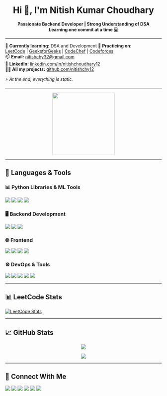 <h1 align="center">Hi 👋, I'm Nitish Kumar Choudhary</h1>

<p align="center">
  <b>Passionate Backend Developer | Strong Understanding of DSA</b><br>
  <b>Learning one commit at a time 💻</b>
</p>

---

🎯 **Currently learning:** DSA and Development
📘 **Practicing on:**  
[LeetCode](https://leetcode.com/u/nitish13_03/) | [GeeksforGeeks](https://www.geeksforgeeks.org/user/nitish3vk6/) | [CodeChef](https://www.codechef.com/users/nitishchy_12) | [Codeforces](https://codeforces.com/profile/nitishchy32)  
📫 **Email:** [nitishchy32@gmail.com](mailto:nitishchy32@gmail.com)  
💼 **LinkedIn:** [linkedin.com/in/nitishchoudhary12](https://www.linkedin.com/in/nitishchoudhary12/)  
🧑‍💻 **All my projects:** [github.com/nitishchy12](https://github.com/nitishchy12)

⚡ *At the end, everything is static.*

---

<div align="center">
  <img src="https://media.tenor.com/4Cz4N0i4f84AAAAC/cat-coding.gif" height="200"/>
</div>

---

## 🧰 Languages & Tools

### 📊 Python Libraries & ML Tools
<p>
  <img src="https://img.shields.io/badge/-Pandas-150458?style=for-the-badge&logo=pandas&logoColor=white" />
  <img src="https://img.shields.io/badge/-NumPy-013243?style=for-the-badge&logo=numpy&logoColor=white" />
  <img src="https://img.shields.io/badge/-Scikit%20Learn-F7931E?style=for-the-badge&logo=scikit-learn&logoColor=white" />
  <img src="https://img.shields.io/badge/-Matplotlib-11557C?style=for-the-badge&logo=matplotlib&logoColor=white" />
</p>

### 🖥️ Backend Development
<p>
  <img src="https://img.shields.io/badge/-Python-3776AB?style=for-the-badge&logo=python&logoColor=white" />
  <img src="https://img.shields.io/badge/-Django-092E20?style=for-the-badge&logo=django&logoColor=white" />
  <img src="https://img.shields.io/badge/-DRF-ff1709?style=for-the-badge&logo=django&logoColor=white" />
</p>

### 🌐 Frontend
<p>
  <img src="https://img.shields.io/badge/-HTML5-E34F26?style=for-the-badge&logo=html5&logoColor=white" />
  <img src="https://img.shields.io/badge/-CSS3-1572B6?style=for-the-badge&logo=css3&logoColor=white" />
  <img src="https://img.shields.io/badge/-JavaScript-F7DF1E?style=for-the-badge&logo=javascript&logoColor=black" />
  <img src="https://img.shields.io/badge/-React-61DAFB?style=for-the-badge&logo=react&logoColor=black" />
</p>

### ⚙️ DevOps & Tools
<p>
  <img src="https://img.shields.io/badge/-Git-F05032?style=for-the-badge&logo=git&logoColor=white" />
  <img src="https://img.shields.io/badge/-GitHub-181717?style=for-the-badge&logo=github&logoColor=white" />
  <img src="https://img.shields.io/badge/-Docker-2496ED?style=for-the-badge&logo=docker&logoColor=white" />
  <img src="https://img.shields.io/badge/-Jenkins-D24939?style=for-the-badge&logo=jenkins&logoColor=white" />
  <img src="https://img.shields.io/badge/-VSCode-007ACC?style=for-the-badge&logo=visual-studio-code&logoColor=white" />
</p>

---

## 📊 LeetCode Stats

[![LeetCode Stats](https://leetcard.jacoblin.cool/nitish13_03?theme=dark&font=baloo&ext=contest)](https://leetcode.com/u/nitish13_03/)

---

## 📈 GitHub Stats

<p align="center">
  <img src="https://github-readme-stats.vercel.app/api?username=nitishchy12&show_icons=true&theme=tokyonight" />
</p>
<p align="center">
  <img src="https://github-readme-streak-stats.herokuapp.com/?user=nitishchy12&theme=tokyonight&hide_border=true" />
</p>

---

## 🔗 Connect With Me

<p align="left">
  <a href="https://www.linkedin.com/in/nitishchoudhary12/"><img src="https://img.shields.io/badge/-LinkedIn-0077B5?style=flat-square&logo=Linkedin&logoColor=white"/></a>
  <a href="https://leetcode.com/u/nitish13_03/"><img src="https://img.shields.io/badge/-LeetCode-FFA116?style=flat-square&logo=LeetCode&logoColor=black"/></a>
  <a href="https://www.geeksforgeeks.org/user/nitish3vk6/"><img src="https://img.shields.io/badge/-GFG-0F9D58?style=flat-square&logo=geeksforgeeks&logoColor=white"/></a>
  <a href="https://www.codechef.com/users/nitishchy_12"><img src="https://img.shields.io/badge/-CodeChef-5B4638?style=flat-square&logo=codechef&logoColor=white"/></a>
  <a href="https://codeforces.com/profile/nitishchy32"><img src="https://img.shields.io/badge/-Codeforces-1F8ACB?style=flat-square&logo=codeforces&logoColor=white"/></a>
  <a href="mailto:nitishchy32@gmail.com"><img src="https://img.shields.io/badge/-Gmail-D14836?style=flat-square&logo=gmail&logoColor=white"/></a>
</p>
